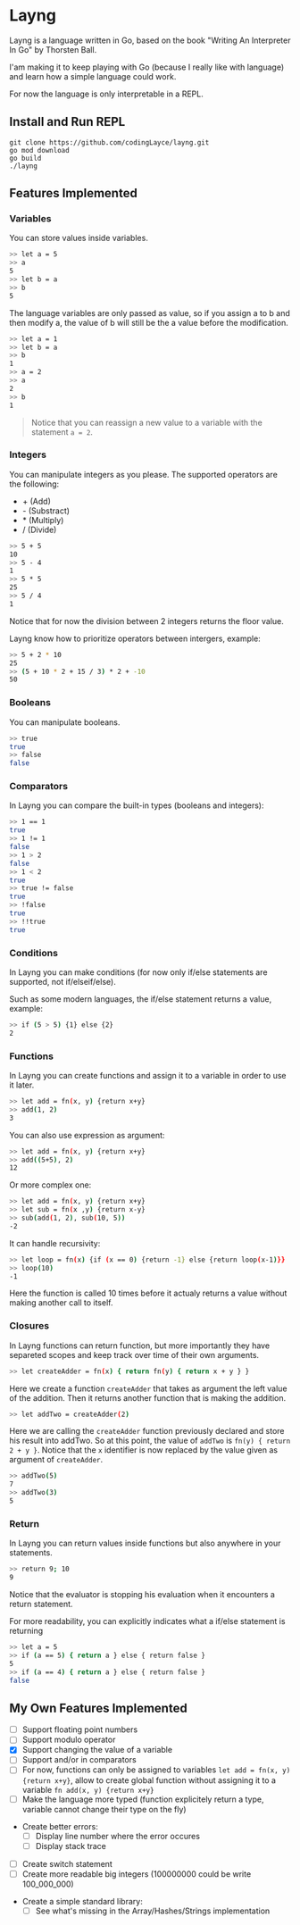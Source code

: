 # Layng

Layng is a language written in Go, based on the book "Writing An Interpreter In Go" by Thorsten Ball.

I'am making it to keep playing with Go (because I really like with language) and learn how a simple language could work.

For now the language is only interpretable in a REPL.

## Install and Run REPL
```
git clone https://github.com/codingLayce/layng.git
go mod download
go build
./layng
```

## Features Implemented

### Variables
You can store values inside variables.
```bash
>> let a = 5
>> a
5
>> let b = a
>> b
5
```
The language variables are only passed as value, so if you assign a to b and then modify a, the value of b will still be the a value before the modification.
```bash
>> let a = 1
>> let b = a
>> b
1
>> a = 2
>> a
2
>> b
1
```
> Notice that you can reassign a new value to a variable with the statement `a = 2`.


### Integers
You can manipulate integers as you please. The supported operators are the following:
- \+ (Add)
- \- (Substract)
- \* (Multiply)
- / (Divide)

```bash
>> 5 + 5
10
>> 5 - 4
1
>> 5 * 5
25
>> 5 / 4
1
```
Notice that for now the division between 2 integers returns the floor value.

Layng know how to prioritize operators between intergers, example:
```bash
>> 5 + 2 * 10
25
>> (5 + 10 * 2 + 15 / 3) * 2 + -10
50
```

### Booleans
You can manipulate booleans.

```bash
>> true
true
>> false
false
```

### Comparators
In Layng you can compare the built-in types (booleans and integers):

```bash
>> 1 == 1
true
>> 1 != 1
false
>> 1 > 2
false
>> 1 < 2
true
>> true != false
true
>> !false
true
>> !!true
true
```

### Conditions
In Layng you can make conditions (for now only if/else statements are supported, not if/elseif/else).

Such as some modern languages, the if/else statement returns a value, example:
```bash
>> if (5 > 5) {1} else {2}
2
```

### Functions
In Layng you can create functions and assign it to a variable in order to use it later.
```bash
>> let add = fn(x, y) {return x+y}
>> add(1, 2)
3
```

You can also use expression as argument:
```bash
>> let add = fn(x, y) {return x+y}
>> add((5+5), 2)
12
```

Or more complex one:
```bash
>> let add = fn(x, y) {return x+y}
>> let sub = fn(x ,y) {return x-y}
>> sub(add(1, 2), sub(10, 5))
-2
```

It can handle recursivity:
```bash
>> let loop = fn(x) {if (x == 0) {return -1} else {return loop(x-1)}}
>> loop(10)
-1
```
Here the function is called 10 times before it actualy returns a value without making another call to itself.

### Closures
In Layng functions can return function, but more importantly they have separeted scopes and keep track over time of their own arguments.
```bash
>> let createAdder = fn(x) { return fn(y) { return x + y } }
```
Here we create a function `createAdder` that takes as argument the left value of the addition. Then it returns another function that is making the addition.

```bash
>> let addTwo = createAdder(2)
```
Here we are calling the `createAdder` function previously declared and store his result into addTwo. So at this point, the value of `addTwo` is `fn(y) { return 2 + y }`. Notice that the `x` identifier is now replaced by the value given as argument of `createAdder`.

```bash
>> addTwo(5)
7
>> addTwo(3)
5
```

### Return
In Layng you can return values inside functions but also anywhere in your statements.
```bash
>> return 9; 10
9
```
Notice that the evaluator is stopping his evaluation when it encounters a return statement.

For more readability, you can explicitly indicates what a if/else statement is returning
```bash
>> let a = 5
>> if (a == 5) { return a } else { return false }
5
>> if (a == 4) { return a } else { return false }
false
```

## My Own Features Implemented
- [ ] Support floating point numbers
- [ ] Support modulo operator
- [x] Support changing the value of a variable
- [ ] Support and/or in comparators
- [ ] For now, functions can only be assigned to variables `let add = fn(x, y) {return x+y}`, allow to create global function without assigning it to a variable `fn add(x, y) {return x+y}`
- [ ] Make the language more typed (function explicitely return a type, variable cannot change their type on the fly)
- Create better errors:
    - [ ] Display line number where the error occures
    - [ ] Display stack trace
- [ ] Create switch statement
- [ ] Create more readable big integers (100000000 could be write 100_000_000)
- Create a simple standard library:
    - [ ] See what's missing in the Array/Hashes/Strings implementation